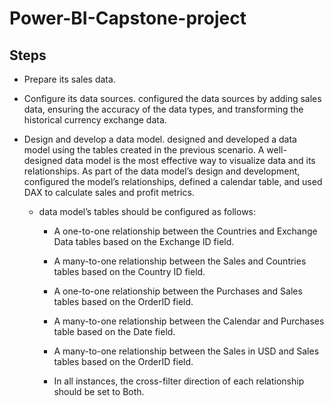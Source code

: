# Power-BI-Capstone-project
## Steps
* Prepare its sales data.

* Configure its data sources.
  configured the data sources by adding sales data, ensuring the accuracy of the data types, and transforming the historical currency exchange data. 

* Design and develop a data model.
  designed and developed a data model using the tables created in the previous scenario. A well-designed data model is the most effective way to visualize data and its relationships.
  As part of the data model’s design and development, configured the model’s relationships, defined a calendar table, and used DAX to calculate sales and profit metrics.
  - data model’s tables should be configured as follows:

    - A one-to-one relationship between the Countries and Exchange Data tables based on the Exchange ID field.

    - A many-to-one relationship between the Sales and Countries tables based on the Country ID field.

    - A one-to-one relationship between the Purchases and Sales tables based on the OrderID field.

    - A many-to-one relationship between the Calendar and Purchases table based on the Date field.

    - A many-to-one relationship between the Sales in USD and Sales tables based on the OrderID field.

    - In all instances, the cross-filter direction of each relationship should be set to Both.

